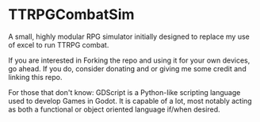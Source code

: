 # TTRPGCombatSim
A small, highly modular RPG simulator initially designed to replace my use of excel to run TTRPG combat.  

If you are interested in Forking the repo and using it for your own devices, go ahead.  If you do, consider donating and or giving me some credit and linking this repo.  


For those that don't know: GDScript is a Python-like scripting language used to develop Games in Godot.  It is capable of a lot, most notably acting as both a functional or object oriented language if/when desired.  
